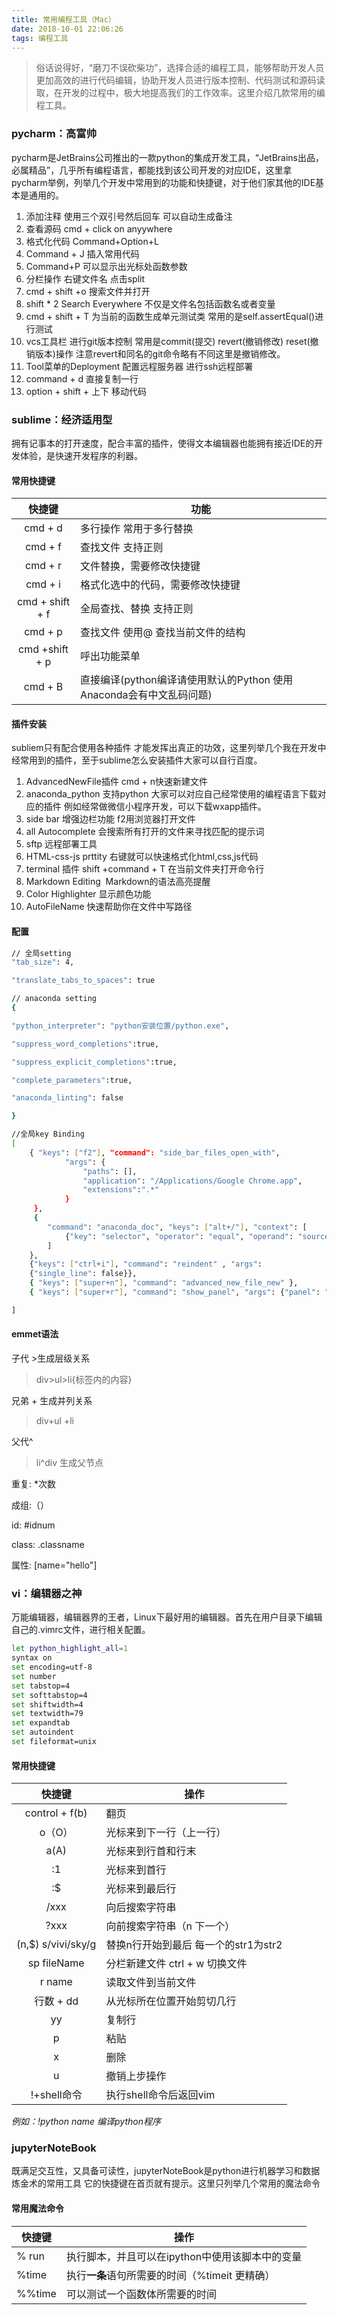 ```yaml
---
title: 常用编程工具（Mac）
date: 2018-10-01 22:06:26
tags: 编程工具
---
```

> 俗话说得好，“磨刀不误砍柴功”，选择合适的编程工具，能够帮助开发人员更加高效的进行代码编辑，协助开发人员进行版本控制、代码测试和源码读取，在开发的过程中，极大地提高我们的工作效率。这里介绍几款常用的编程工具。
<!--more-->
### pycharm：高富帅
pycharm是JetBrains公司推出的一款python的集成开发工具，“JetBrains出品，必属精品”，几乎所有编程语言，都能找到该公司开发的对应IDE，这里拿pycharm举例，列举几个开发中常用到的功能和快捷键，对于他们家其他的IDE基本是通用的。

1. 添加注释 使用三个双引号然后回车 可以自动生成备注
2. 查看源码 cmd + click on anyywhere
3. 格式化代码 Command+Option+L
4. Command + J 插入常用代码
5. Command+P 可以显示出光标处函数参数
6. 分栏操作 右键文件名 点击split 
7. cmd + shift +o 搜索文件并打开 
8. shift * 2  Search Everywhere 不仅是文件名包括函数名或者变量
9. cmd + shift + T 为当前的函数生成单元测试类 常用的是self.assertEqual()进行测试
10. vcs工具栏 进行git版本控制 常用是commit(提交) revert(撤销修改) reset(撤销版本)操作 注意revert和同名的git命令略有不同这里是撤销修改。
11. Tool菜单的Deployment 配置远程服务器 进行ssh远程部署
12. command + d 直接复制一行 
13. option + shift + 上下 移动代码

### sublime：经济适用型
拥有记事本的打开速度，配合丰富的插件，使得文本编辑器也能拥有接近IDE的开发体验，是快速开发程序的利器。
#### 常用快捷键
快捷键 | 功能
:---:|---
cmd + d | 多行操作 常用于多行替换
cmd + f | 查找文件 支持正则
cmd + r | 文件替换，需要修改快捷键
cmd + i | 格式化选中的代码，需要修改快捷键
cmd + shift + f | 全局查找、替换 支持正则
cmd + p | 查找文件 使用@ 查找当前文件的结构
cmd +shift + p | 呼出功能菜单
cmd + B | 直接编译(python编译请使用默认的Python 使用Anaconda会有中文乱码问题)

#### 插件安装
subliem只有配合使用各种插件 才能发挥出真正的功效，这里列举几个我在开发中经常用到的插件，至于sublime怎么安装插件大家可以自行百度。

1. AdvancedNewFile插件 cmd + n快速新建文件
2. anaconda_python 支持python 大家可以对应自己经常使用的编程语言下载对应的插件 例如经常做微信小程序开发，可以下载wxapp插件。
3. side bar 增强边栏功能 f2用浏览器打开文件
4. all Autocomplete 会搜索所有打开的文件来寻找匹配的提示词
5. sftp 远程部署工具
6. HTML-css-js prttity 右键就可以快速格式化html,css,js代码
7. terminal 插件 shift +command + T 在当前文件夹打开命令行
9. Markdown Editing  Markdown的语法高亮提醒
10. Color Highlighter 显示颜色功能
11. AutoFileName 快速帮助你在文件中写路径

#### 配置
```bash
// 全局setting
"tab_size": 4,

"translate_tabs_to_spaces": true

// anaconda setting
{

"python_interpreter": "python安装位置/python.exe",

"suppress_word_completions":true,

"suppress_explicit_completions":true,

"complete_parameters":true,

"anaconda_linting": false

}

//全局key Binding
[ 
    { "keys": ["f2"], "command": "side_bar_files_open_with",
            "args": {
                "paths": [],
                "application": "/Applications/Google Chrome.app",
                "extensions":".*"
            }
     },
     {
        "command": "anaconda_doc", "keys": ["alt+/"], "context": [
            {"key": "selector", "operator": "equal", "operand": "source.python"}
        ]
    },
    {"keys": ["ctrl+i"], "command": "reindent" , "args":
    {"single_line": false}},
    { "keys": ["super+n"], "command": "advanced_new_file_new" },
    { "keys": ["super+r"], "command": "show_panel", "args": {"panel": "replace", "reverse": false} },

]
```
#### emmet语法
子代 >生成层级关系

> div>ul>li{标签内的内容}

兄弟 + 生成并列关系
> div+ul +li

父代^
> li^div 生成父节点

重复: *次数

成组:（）

id: #idnum

class: .classname

属性: [name="hello"]

### vi：编辑器之神
万能编辑器，编辑器界的王者，Linux下最好用的编辑器。首先在用户目录下编辑自己的.vimrc文件，进行相关配置。
```bash
let python_highlight_all=1
syntax on
set encoding=utf-8
set number
set tabstop=4
set softtabstop=4
set shiftwidth=4
set textwidth=79
set expandtab
set autoindent
set fileformat=unix

```
#### 常用快捷键
快捷键 | 操作
:---:|---
control + f(b) | 翻页
o（O）| 光标来到下一行（上一行）
a(A) | 光标来到行首和行末 
:1 | 光标来到首行
:$ | 光标来到最后行
/xxx | 向后搜索字符串
?xxx | 向前搜索字符串（n 下一个）
(n,$) s/vivi/sky/g | 替换n行开始到最后 每一个的str1为str2
sp fileName | 分栏新建文件 ctrl + w 切换文件
r name  | 读取文件到当前文件
行数 + dd | 从光标所在位置开始剪切几行
yy | 复制行
p | 粘贴
x | 删除
u |撤销上步操作
!+shell命令 | 执行shell命令后返回vim
*例如：!python name 编译python程序*

### jupyterNoteBook
既满足交互性，又具备可读性，jupyterNoteBook是python进行机器学习和数据炼金术的常用工具 它的快捷键在首页就有提示。这里只列举几个常用的魔法命令
#### 常用魔法命令
快捷键 | 操作
---|---
% run | 执行脚本，并且可以在ipython中使用该脚本中的变量
%time | 执行**一条**语句所需要的时间（%timeit 更精确）
%%time | 可以测试一个函数体所需要的时间
